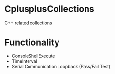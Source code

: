 # CplusplusCollections
C++ related collections

# Functionality
- ConsoleShellExecute
- TimeInterval
- Serial Communication Loopback (Pass/Fail Test)

